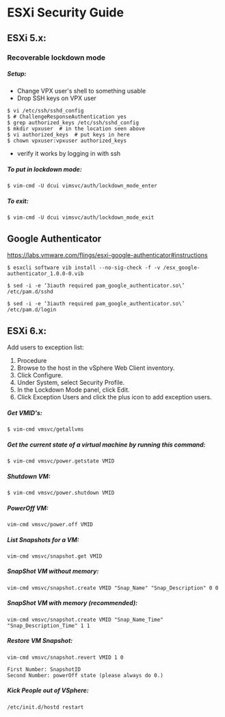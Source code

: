# ESXi Security Guide
## ESXi 5.x:

### Recoverable lockdown mode

##### Setup:
* Change VPX user's shell to something usable
* Drop SSH keys on VPX user

```
$ vi /etc/ssh/sshd_config
$ # ChallengeResponseAuthentication yes
$ grep authorized_keys /etc/ssh/sshd_config
$ mkdir vpxuser  # in the location seen above
$ vi authorized_keys  # put keys in here
$ chown vpxuser:vpxuser authorized_keys
```
* verify it works by logging in with ssh

##### To put in lockdown mode:
```
$ vim-cmd -U dcui vimsvc/auth/lockdown_mode_enter
```

##### To exit:
```
$ vim-cmd -U dcui vimsvc/auth/lockdown_mode_exit
```

## Google Authenticator
https://labs.vmware.com/flings/esxi-google-authenticator#instructions

```
$ esxcli software vib install --no-sig-check -f -v /esx_google-authenticator_1.0.0-0.vib
```
```
$ sed -i -e ‘3iauth required pam_google_authenticator.so\’ /etc/pam.d/sshd
```
```
$ sed -i -e ‘3iauth required pam_google_authenticator.so\’ /etc/pam.d/login
```

## ESXi 6.x:

Add users to exception list:
1. Procedure
2. Browse to the host in the vSphere Web Client inventory.
3. Click Configure.
4. Under System, select Security Profile.
5. In the Lockdown Mode panel, click Edit.
6. Click Exception Users and click the plus icon to add exception users.


##### Get VMID's:
```
$ vim-cmd vmsvc/getallvms
```

##### Get the current state of a virtual machine by running this command:
```
$ vim-cmd vmsvc/power.getstate VMID
```

##### Shutdown VM:
```
$ vim-cmd vmsvc/power.shutdown VMID
```

##### PowerOff VM:
```
vim-cmd vmsvc/power.off VMID
```


##### List Snapshots for a VM:
```
vim-cmd vmsvc/snapshot.get VMID
```

##### SnapShot VM without memory:
```
vim-cmd vmsvc/snapshot.create VMID "Snap_Name" "Snap_Description" 0 0
```

##### SnapShot VM with memory (recommended):
```
vim-cmd vmsvc/snapshot.create VMID "Snap_Name_Time" "Snap_Description_Time" 1 1
```

##### Restore VM Snapshot:
```
vim-cmd vmsvc/snapshot.revert VMID 1 0

First Number: SnapshotID
Second Number: powerOff state (please always do 0.)
```
##### Kick People out of VSphere:
```
/etc/init.d/hostd restart
```
